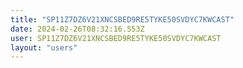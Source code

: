 ```yaml
---
title: "SP11Z7DZ6V21XNCSBED9RE5TYKE50SVDYC7KWCAST"
date: 2024-02-26T08:32:16.553Z
user: SP11Z7DZ6V21XNCSBED9RE5TYKE50SVDYC7KWCAST
layout: "users"
---
```

    